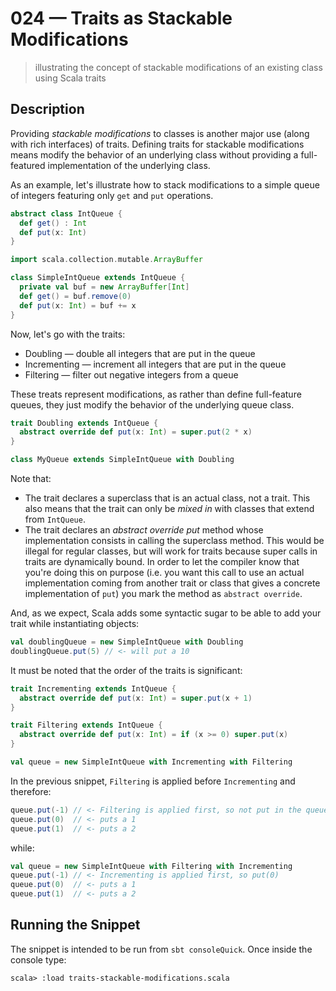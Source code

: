 # 024 &mdash; Traits as Stackable Modifications
> illustrating the concept of stackable modifications of an existing class using Scala traits

## Description
Providing *stackable modifications* to classes is another major use (along with rich interfaces) of traits.
Defining traits for stackable modifications means modify the behavior of an underlying class without providing a full-featured implementation of the underlying class.

As an example, let's illustrate how to stack modifications to a simple queue of integers featuring only `get` and `put` operations.

```scala
abstract class IntQueue {
  def get() : Int
  def put(x: Int)
}

import scala.collection.mutable.ArrayBuffer

class SimpleIntQueue extends IntQueue {
  private val buf = new ArrayBuffer[Int]
  def get() = buf.remove(0)
  def put(x: Int) = buf += x
}
```

Now, let's go with the traits:
+ Doubling &mdash; double all integers that are put in the queue
+ Incrementing &mdash; increment all integers that are put in the queue
+ Filtering &mdash; filter out negative integers from a queue

These treats represent modifications, as rather than define full-feature queues, they just modify the behavior of the underlying queue class.

```scala
trait Doubling extends IntQueue {
  abstract override def put(x: Int) = super.put(2 * x)
}

class MyQueue extends SimpleIntQueue with Doubling
```

Note that:
+ The trait declares a superclass that is an actual class, not a trait. This also means that the trait can only be *mixed in* with classes that extend from `IntQueue`.
+ The trait declares an *abstract override put* method whose implementation consists in calling the superclass method. This would be illegal for regular classes, but will work for traits because super calls in traits are dynamically bound. In order to let the compiler know that you're doing this on purpose (i.e. you want this call to use an actual implementation coming from another trait or class that gives a concrete implementation of `put`) you mark the method as `abstract override`.


And, as we expect, Scala adds some syntactic sugar to be able to add your trait while instantiating objects:
```scala
val doublingQueue = new SimpleIntQueue with Doubling
doublingQueue.put(5) // <- will put a 10 
```

It must be noted that the order of the traits is significant:
```scala
trait Incrementing extends IntQueue {
  abstract override def put(x: Int) = super.put(x + 1)
}

trait Filtering extends IntQueue {
  abstract override def put(x: Int) = if (x >= 0) super.put(x)
}

val queue = new SimpleIntQueue with Incrementing with Filtering
```

In the previous snippet, `Filtering` is applied before `Incrementing` and therefore:
```scala
queue.put(-1) // <- Filtering is applied first, so not put in the queue
queue.put(0)  // <- puts a 1
queue.put(1)  // <- puts a 2
```

while:
```scala
val queue = new SimpleIntQueue with Filtering with Incrementing
queue.put(-1) // <- Incrementing is applied first, so put(0)
queue.put(0)  // <- puts a 1
queue.put(1)  // <- puts a 2
```


## Running the Snippet
The snippet is intended to be run from `sbt consoleQuick`. Once inside the console type:

```
scala> :load traits-stackable-modifications.scala
```